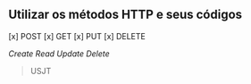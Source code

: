 ## Utilizar os métodos HTTP e seus códigos

[x] POST 
[x] GET 
[x] PUT 
[x] DELETE

*Create Read Update Delete*
> USJT